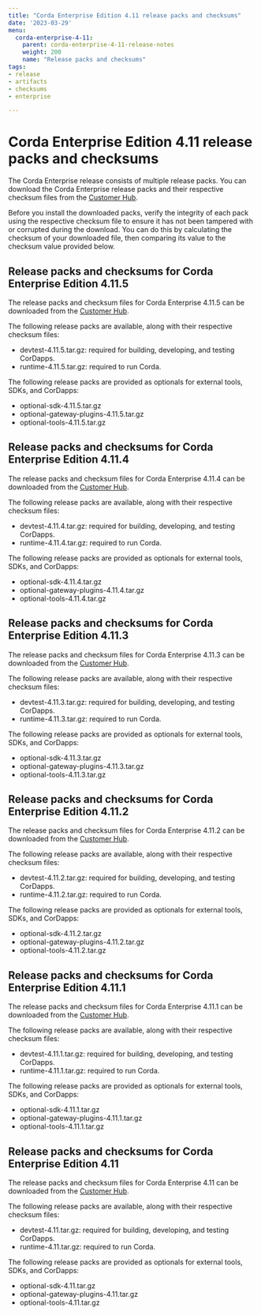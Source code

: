 ```yaml
---
title: "Corda Enterprise Edition 4.11 release packs and checksums"
date: '2023-03-29'
menu:
  corda-enterprise-4-11:
    parent: corda-enterprise-4-11-release-notes
    weight: 200
    name: "Release packs and checksums"
tags:
- release
- artifacts
- checksums
- enterprise

---
```


# Corda Enterprise Edition 4.11 release packs and checksums

The Corda Enterprise release consists of multiple release packs. You can download the Corda Enterprise release packs and their respective checksum files from the [Customer Hub](https://customerhub.r3.com).

Before you install the downloaded packs, verify the integrity of each pack using the respective checksum file to ensure it has not been tampered with or corrupted during the download. You can do this by calculating the checksum of your downloaded file, then comparing its value to the checksum value provided below.

## Release packs and checksums for Corda Enterprise Edition 4.11.5

The release packs and checksum files for Corda Enterprise 4.11.5 can be downloaded from the [Customer Hub](https://customerhub.r3.com).

The following release packs are available, along with their respective checksum files:
* devtest-4.11.5.tar.gz: required for building, developing, and testing CorDapps.
* runtime-4.11.5.tar.gz: required to run Corda.

The following release packs are provided as optionals for external tools, SDKs, and CorDapps:
* optional-sdk-4.11.5.tar.gz
* optional-gateway-plugins-4.11.5.tar.gz
* optional-tools-4.11.5.tar.gz

## Release packs and checksums for Corda Enterprise Edition 4.11.4

The release packs and checksum files for Corda Enterprise 4.11.4 can be downloaded from the [Customer Hub](https://customerhub.r3.com).

The following release packs are available, along with their respective checksum files:
* devtest-4.11.4.tar.gz: required for building, developing, and testing CorDapps.
* runtime-4.11.4.tar.gz: required to run Corda.

The following release packs are provided as optionals for external tools, SDKs, and CorDapps:
* optional-sdk-4.11.4.tar.gz
* optional-gateway-plugins-4.11.4.tar.gz
* optional-tools-4.11.4.tar.gz

## Release packs and checksums for Corda Enterprise Edition 4.11.3

The release packs and checksum files for Corda Enterprise 4.11.3 can be downloaded from the [Customer Hub](https://customerhub.r3.com).

The following release packs are available, along with their respective checksum files:
* devtest-4.11.3.tar.gz: required for building, developing, and testing CorDapps.
* runtime-4.11.3.tar.gz: required to run Corda.

The following release packs are provided as optionals for external tools, SDKs, and CorDapps:
* optional-sdk-4.11.3.tar.gz
* optional-gateway-plugins-4.11.3.tar.gz
* optional-tools-4.11.3.tar.gz

## Release packs and checksums for Corda Enterprise Edition 4.11.2

The release packs and checksum files for Corda Enterprise 4.11.2 can be downloaded from the [Customer Hub](https://customerhub.r3.com).

The following release packs are available, along with their respective checksum files:
* devtest-4.11.2.tar.gz: required for building, developing, and testing CorDapps.
* runtime-4.11.2.tar.gz: required to run Corda.

The following release packs are provided as optionals for external tools, SDKs, and CorDapps:
* optional-sdk-4.11.2.tar.gz
* optional-gateway-plugins-4.11.2.tar.gz
* optional-tools-4.11.2.tar.gz

## Release packs and checksums for Corda Enterprise Edition 4.11.1

The release packs and checksum files for Corda Enterprise 4.11.1 can be downloaded from the [Customer Hub](https://customerhub.r3.com).

The following release packs are available, along with their respective checksum files:
* devtest-4.11.1.tar.gz: required for building, developing, and testing CorDapps.
* runtime-4.11.1.tar.gz: required to run Corda.

The following release packs are provided as optionals for external tools, SDKs, and CorDapps:
* optional-sdk-4.11.1.tar.gz
* optional-gateway-plugins-4.11.1.tar.gz
* optional-tools-4.11.1.tar.gz

## Release packs and checksums for Corda Enterprise Edition 4.11

The release packs and checksum files for Corda Enterprise 4.11 can be downloaded from the [Customer Hub](https://customerhub.r3.com).

The following release packs are available, along with their respective checksum files:
* devtest-4.11.tar.gz: required for building, developing, and testing CorDapps.
* runtime-4.11.tar.gz: required to run Corda.

The following release packs are provided as optionals for external tools, SDKs, and CorDapps:
* optional-sdk-4.11.tar.gz
* optional-gateway-plugins-4.11.tar.gz
* optional-tools-4.11.tar.gz

